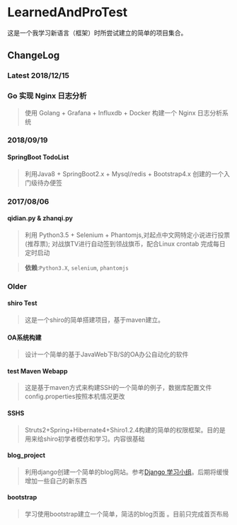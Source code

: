 # LearnedAndProTest
这是一个我学习新语言（框架）时所尝试建立的简单的项目集合。

## ChangeLog
### Latest 2018/12/15
### Go 实现 Nginx 日志分析
> 使用 Golang + Grafana + Influxdb + Docker 
构建一个 Nginx 日志分析系统

### 2018/09/19
#### SpringBoot TodoList
> 利用Java8 + SpringBoot2.x + Mysql/redis + Bootstrap4.x
创建的一个入门级待办便签
### 2017/08/06
#### qidian.py & zhanqi.py
> 利用 Python3.5 + Selenium + Phantomjs,对起点中文网特定小说进行投票(推荐票);
对战旗TV进行自动签到领战旗币，配合Linux crontab 完成每日定时启动

> **依赖**:`Python3.X`, `selenium`, `phantomjs`
### Older
#### shiro Test
> 这是一个shiro的简单搭建项目，基于maven建立。
#### OA系统构建
> 设计一个简单的基于JavaWeb下B/S的OA办公自动化的软件
#### test Maven Webapp
> 这是基于maven方式来构建SSH的一个简单的例子，数据库配置文件config.properties按照本机情况更改
#### SSHS
>Struts2+Spring+Hibernate4+Shiro1.2.4构建的简单的权限框架。目的是用来给shiro初学者模仿和学习。内容很基础
#### blog_project
> 利用django创建一个简单的blog网站。参考[Django 学习小组](https://segmentfault.com/a/1190000005171218)。后期将缓慢增加一些自己的新东西
#### bootstrap
> 学习使用bootstrap建立一个简单，简洁的blog页面
。目前只完成首页布局
